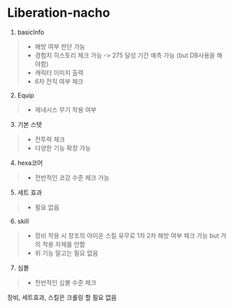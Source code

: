 # Liberation-nacho

1. basicInfo
> - 해방 여부 판단 가능
> - 경험치 히스토리 체크 가능 -> 275 달성 기간 예측 가능 (but DB사용을 해야함)
> - 캐릭터 이미지 출력
> - 6차 전직 여부 체크

2. Equip
> - 제네시스 무기 착용 여부

3. 기본 스텟
> - 전투력 체크
> - 다양한 기능 확장 가능

4. hexa코어
> - 전반적인 코강 수준 체크 가능

5. 세트 효과 
> - 필요 없음

6. skill
> - 장비 착용 시 창조의 아이온 스킬 유무로 1차 2차 해방 여부 체크 가능 but 거의 착용 자체를 안함
> - 위 기능 말고는 필요 없음

7. 심볼
> - 전반적인 심볼 수준 체크


장비, 세트효과, 스킬은 크롤링 할 필요 없음